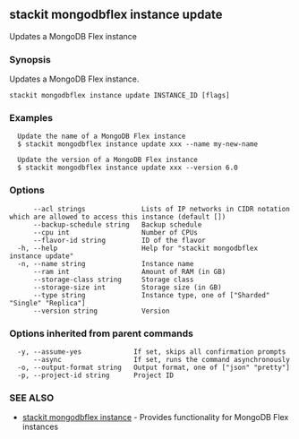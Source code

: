 ## stackit mongodbflex instance update

Updates a MongoDB Flex instance

### Synopsis

Updates a MongoDB Flex instance.

```
stackit mongodbflex instance update INSTANCE_ID [flags]
```

### Examples

```
  Update the name of a MongoDB Flex instance
  $ stackit mongodbflex instance update xxx --name my-new-name

  Update the version of a MongoDB Flex instance
  $ stackit mongodbflex instance update xxx --version 6.0
```

### Options

```
      --acl strings              Lists of IP networks in CIDR notation which are allowed to access this instance (default [])
      --backup-schedule string   Backup schedule
      --cpu int                  Number of CPUs
      --flavor-id string         ID of the flavor
  -h, --help                     Help for "stackit mongodbflex instance update"
  -n, --name string              Instance name
      --ram int                  Amount of RAM (in GB)
      --storage-class string     Storage class
      --storage-size int         Storage size (in GB)
      --type string              Instance type, one of ["Sharded" "Single" "Replica"]
      --version string           Version
```

### Options inherited from parent commands

```
  -y, --assume-yes             If set, skips all confirmation prompts
      --async                  If set, runs the command asynchronously
  -o, --output-format string   Output format, one of ["json" "pretty"]
  -p, --project-id string      Project ID
```

### SEE ALSO

* [stackit mongodbflex instance](./stackit_mongodbflex_instance.md)	 - Provides functionality for MongoDB Flex instances

